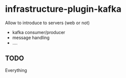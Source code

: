 infrastructure-plugin-kafka
================================

Allow to introduce to servers (web or not)
- kafka consumer/producer
- message handling
- ....

TODO
-------------------
Everything